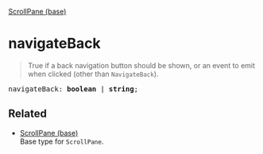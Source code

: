 [ScrollPane (base)](ScrollPane_base.md)

# navigateBack

> True if a back navigation button should be shown, or an event to emit when clicked (other than `NavigateBack`).

<pre class="docgen_signature">navigateBack: <b>boolean</b> | <b>string</b>;</pre>

## Related

- [<!--{ref:type}-->ScrollPane (base)](ScrollPane_base.md) \
    Base type for `ScrollPane`.
